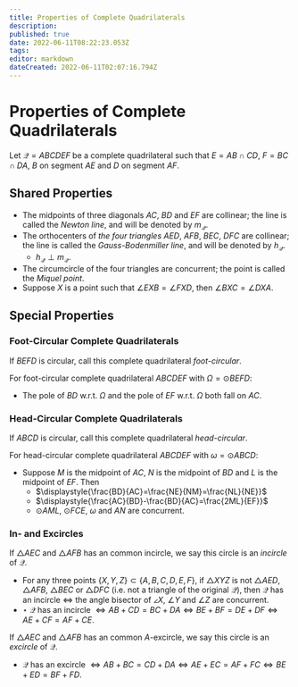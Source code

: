 ```yaml
---
title: Properties of Complete Quadrilaterals
description: 
published: true
date: 2022-06-11T08:22:23.053Z
tags: 
editor: markdown
dateCreated: 2022-06-11T02:07:16.794Z
---
```


# Properties of Complete Quadrilaterals
Let $\mathcal Q=ABCDEF$ be a complete quadrilateral such that $E=AB\cap CD$, $F=BC\cap DA$, $B$ on segment $AE$ and $D$ on segment $AF$.

## Shared Properties
- The midpoints of three diagonals $AC$, $BD$ and $EF$ are collinear; the line is called the *Newton line*, and will be denoted by $m_\mathcal Q$.
- The orthocenters of *the four triangles* $AED$, $AFB$, $BEC$, $DFC$ are collinear; the line is called the *Gauss-Bodenmiller line*, and will be denoted by $h_\mathcal Q$.
  - $h_\mathcal Q\perp m_\mathcal Q$.
- The circumcircle of the four triangles are concurrent; the point is called the *Miquel point*.
- Suppose $X$ is a point such that $\angle EXB=\angle FXD$, then $\angle BXC=\angle DXA$.

## Special Properties

### Foot-Circular Complete Quadrilaterals
If $BEFD$ is circular, call this complete quadrilateral *foot-circular*.

For foot-circular complete quadrilateral $ABCDEF$ with $\Omega=\odot BEFD$:

- The pole of $BD$ w.r.t. $\Omega$ and the pole of $EF$ w.r.t. $\Omega$ both fall on $AC$.

### Head-Circular Complete Quadrilaterals
If $ABCD$ is circular, call this complete quadrilateral *head-circular*.

For head-circular complete quadrilateral $ABCDEF$ with $\omega=\odot ABCD$:

- Suppose $M$ is the midpoint of $AC$, $N$ is the midpoint of $BD$ and $L$ is the midpoint of $EF$. Then
  - $\displaystyle{\frac{BD}{AC}=\frac{NE}{NM}=\frac{NL}{NE}}$
  - $\displaystyle{\frac{AC}{BD}-\frac{BD}{AC}=\frac{2ML}{EF}}$
  - $\odot AML$, $\odot FCE$, $\omega$ and $AN$ are concurrent.

### In- and Excircles
If $\triangle AEC$ and $\triangle AFB$ has an common incircle, we say this circle is an *incircle* of $\mathcal Q$.

- For any three points $\{X,Y,Z\}\subset\{A,B,C,D,E,F\}$, if $\triangle XYZ$ is not $\triangle AED$, $\triangle AFB$, $\triangle BEC$ or $\triangle DFC$ (i.e. not a triangle of the original $\mathcal Q$), then $\mathcal Q$ has an incircle $\iff$ the angle bisector of $\angle X$, $\angle Y$ and $\angle Z$ are concurrent.
- $\star$ $\mathcal Q$ has an incircle $\iff AB+CD=BC+DA\iff BE+BF=DE+DF\iff AE+CF=AF+CE$.

If $\triangle AEC$ and $\triangle AFB$ has an common $A$-excircle, we say this circle is an *excircle* of $\mathcal Q$.

- $\mathcal Q$ has an excircle $\iff AB+BC=CD+DA\iff AE+EC=AF+FC\iff BE+ED=BF+FD$.
